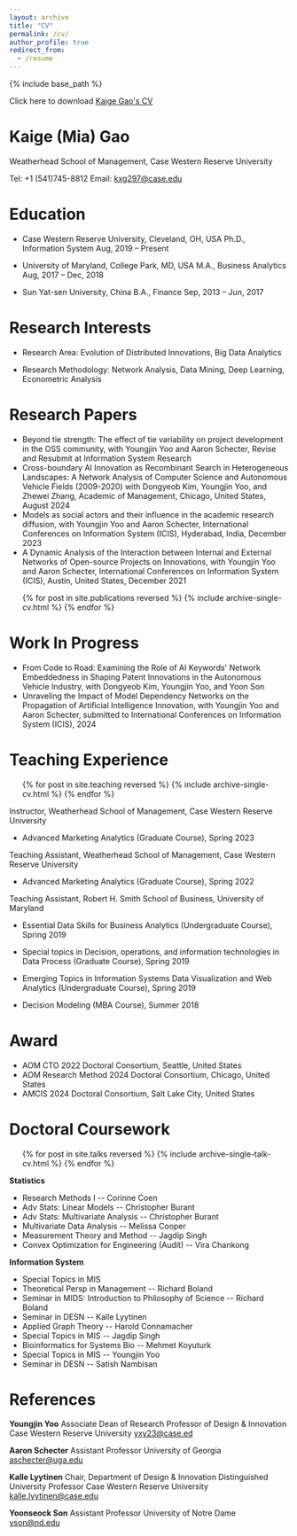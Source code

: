 ```yaml
---
layout: archive
title: "CV"
permalink: /cv/
author_profile: true
redirect_from:
  - /resume
---
```


{% include base_path %}

Click here to download [Kaige Gao's CV](https://gaokaige1996.github.io/files/Kaige_CV.pdf)

Kaige (Mia) Gao
=====
Weatherhead School of Management, Case Western Reserve University

Tel: +1 (541)745-8812      Email: kxg297@case.edu


Education
======

* Case Western Reserve University, Cleveland, OH, USA  Ph.D., Information System                         Aug, 2019 – Present
  

* University of Maryland, College Park, MD, USA	 M.A., Business Analytics 		                                          Aug, 2017 – Dec, 2018
 

* Sun Yat-sen University, China		  B.A., Finance                                                          Sep, 2013 – Jun, 2017
  

Research Interests
======
*	Research Area: Evolution of Distributed Innovations, Big Data Analytics

* Research Methodology: Network Analysis, Data Mining, Deep Learning, Econometric Analysis


  
Research Papers
======
* Beyond tie strength: The effect of tie variability on project development in the OSS community, with Youngjin Yoo and Aaron Schecter, Revise and Resubmit at Information System Research
* Cross-boundary AI Innovation as Recombinant Search in Heterogeneous Landscapes: A Network Analysis of Computer Science and Autonomous Vehicle Fields (2009-2020) with Dongyeob Kim, Youngjin Yoo, and Zhewei Zhang, Academic of Management, Chicago, United States, August 2024
* Models as social actors and their influence in the academic research diffusion, with Youngjin Yoo and Aaron Schecter, International Conferences on Information System (ICIS), Hyderabad, India, December 2023
*	A Dynamic Analysis of the Interaction between Internal and External Networks of Open-source Projects on Innovations, with Youngjin Yoo and Aaron Schecter, International Conferences on Information System (ICIS), Austin, United States, December 2021
  <ul>{% for post in site.publications reversed %}
    {% include archive-single-cv.html %}
  {% endfor %}</ul>
  
Work In Progress
======
* From Code to Road: Examining the Role of AI Keywords' Network Embeddedness in Shaping Patent Innovations in the Autonomous Vehicle Industry, with Dongyeob Kim, Youngjin Yoo, and Yoon Son 
*	Unraveling the Impact of Model Dependency Networks on the Propagation of Artificial Intelligence Innovation, with Youngjin Yoo and Aaron Schecter, submitted to International Conferences on Information System (ICIS), 2024

  
Teaching Experience
======
  <ul>{% for post in site.teaching reversed %}
    {% include archive-single-cv.html %}
  {% endfor %}</ul>
  
 Instructor, Weatherhead School of Management, Case Western Reserve University
  
* Advanced Marketing Analytics (Graduate Course), Spring 2023

 Teaching Assistant, Weatherhead School of Management, Case Western Reserve University
  
* Advanced Marketing Analytics (Graduate Course), Spring 2022

 Teaching Assistant, Robert H. Smith School of Business, University of Maryland
  
  * Essential Data Skills for Business Analytics (Undergraduate Course), Spring 2019

  
  * Special topics in Decision, operations, and information technologies in Data Process (Graduate Course), Spring 2019

  
  * Emerging Topics in Information Systems Data Visualization and Web Analytics (Undergraduate Course), Spring 2019

  
  * Decision Modeling (MBA Course), Summer 2018


  
Award
======
* AOM CTO 2022 Doctoral Consortium, Seattle, United States
* AOM Research Method 2024 Doctoral Consortium, Chicago, United States
* AMCIS 2024 Doctoral Consortium, Salt Lake City, United States

Doctoral Coursework
======
  <ul>{% for post in site.talks reversed %}
    {% include archive-single-talk-cv.html  %}
  {% endfor %}</ul>
  
**Statistics**
  
 - Research Methods I									-- Corinne Coen
 - Adv Stats: Linear Models								   -- Christopher Burant
 - Adv Stats: Multivariate Analysis							   -- Christopher Burant
 - Multivariate Data Analysis							        -- Melissa Cooper
 - Measurement Theory and Method						             -- Jagdip Singh
 - Convex Optimization for Engineering (Audit)           -- Vira Chankong

**Information System**
  
 - Special Topics in MIS								
 - Theoretical Persp in Management						         -- Richard Boland
 - Seminar in MIDS: Introduction to Philosophy of Science                     		 -- Richard Boland
 - Seminar in DESN									          -- Kalle Lyytinen
 - Applied Graph Theory								-- Harold Connamacher
 - Special Topics in MIS									  -- Jagdip Singh
 - Bioinformatics for Systems Bio 							     -- Mehmet Koyuturk
 - Special Topics in MIS 									-- Youngjin Yoo
 - Seminar in DESN 								                    -- Satish Nambisan



 References
 =====

 **Youngjin Yoo**
 Associate Dean of Research
 Professor of Design & Innovation
 Case Western Reserve University
 yxy23@case.ed

**Aaron Schecter**
 Assistant Professor
 University of Georgia
 aschecter@uga.edu

 **Kalle Lyytinen**
 Chair, Department of Design & Innovation
 Distinguished University Professor
 Case Western Reserve University
 kalle.lyytinen@case.edu

 **Yoonseock Son**
 Assistant Professor
 University of Notre Dame
 yson@nd.edu
